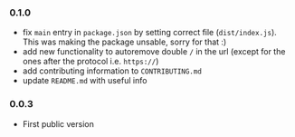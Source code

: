 ### 0.1.0

- fix `main` entry in `package.json` by setting correct file (`dist/index.js`). This was making the package unsable, sorry for that :)
- add new functionality to autoremove double `/` in the url (except for the ones after the protocol i.e. `https://`)
- add contributing information to `CONTRIBUTING.md`
- update `README.md` with useful info

### 0.0.3

- First public version